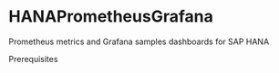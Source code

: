 # HANAPrometheusGrafana
Prometheus metrics and Grafana samples dashboards for SAP HANA

Prerequisites


